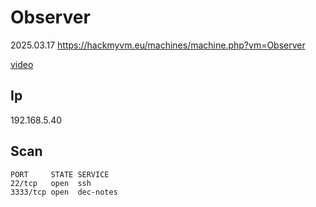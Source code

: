 # Observer

2025.03.17 https://hackmyvm.eu/machines/machine.php?vm=Observer

[video]()

## Ip

192.168.5.40

## Scan

```
PORT     STATE SERVICE
22/tcp   open  ssh
3333/tcp open  dec-notes
```
